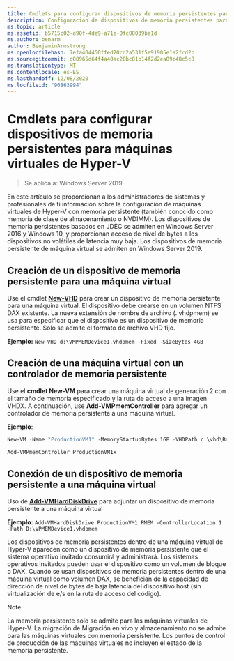 ```yaml
---
title: Cmdlets para configurar dispositivos de memoria persistentes para máquinas virtuales de Hyper-V
description: Configuración de dispositivos de memoria persistentes para máquinas virtuales de Hyper-V
ms.topic: article
ms.assetid: b5715c02-a90f-4de9-a71e-0fc08039ba1d
ms.author: benarm
author: BenjaminArmstrong
ms.openlocfilehash: 7efa404450ffed20cd2a531f5e91905e1a2fcd2b
ms.sourcegitcommit: d08965d64f4a40ac20bc81b14f2d2ea89c48c5c8
ms.translationtype: MT
ms.contentlocale: es-ES
ms.lasthandoff: 12/08/2020
ms.locfileid: "96863994"
---
```

# <a name="cmdlets-for-configuring-persistent-memory-devices-for-hyper-v-vms"></a>Cmdlets para configurar dispositivos de memoria persistentes para máquinas virtuales de Hyper-V

>Se aplica a: Windows Server 2019

En este artículo se proporcionan a los administradores de sistemas y profesionales de ti información sobre la configuración de máquinas virtuales de Hyper-V con memoria persistente (también conocido como memoria de clase de almacenamiento o NVDIMM). Los dispositivos de memoria persistentes basados en JDEC se admiten en Windows Server 2016 y Windows 10, y proporcionan acceso de nivel de bytes a los dispositivos no volátiles de latencia muy baja. Los dispositivos de memoria persistente de máquina virtual se admiten en Windows Server 2019.

## <a name="create-a-persistent-memory-device-for-a-vm"></a>Creación de un dispositivo de memoria persistente para una máquina virtual

Use el cmdlet **[New-VHD](/powershell/module/hyper-v/new-vhd)** para crear un dispositivo de memoria persistente para una máquina virtual. El dispositivo debe crearse en un volumen NTFS DAX existente.  La nueva extensión de nombre de archivo (. vhdpmem) se usa para especificar que el dispositivo es un dispositivo de memoria persistente. Solo se admite el formato de archivo VHD fijo.

**Ejemplo:** `New-VHD d:\VMPMEMDevice1.vhdpmem -Fixed -SizeBytes 4GB`

## <a name="create-a-vm-with-a-persistent-memory-controller"></a>Creación de una máquina virtual con un controlador de memoria persistente

Use el **cmdlet New-VM** para crear una máquina virtual de generación 2 con el tamaño de memoria especificado y la ruta de acceso a una imagen VHDX. A continuación, use **Add-VMPmemController** para agregar un controlador de memoria persistente a una máquina virtual.

**Ejemplo**:

```powershell
New-VM -Name "ProductionVM1" -MemoryStartupBytes 1GB -VHDPath c:\vhd\BaseImage.vhdx

Add-VMPmemController ProductionVM1x
```

## <a name="attach-a-persistent-memory-device-to-a-vm"></a>Conexión de un dispositivo de memoria persistente a una máquina virtual

Uso de **[Add-VMHardDiskDrive](/powershell/module/hyper-v/add-vmharddiskdrive)** para adjuntar un dispositivo de memoria persistente a una máquina virtual

**Ejemplo:** `Add-VMHardDiskDrive ProductionVM1 PMEM -ControllerLocation 1 -Path D:\VPMEMDevice1.vhdpmem`

Los dispositivos de memoria persistentes dentro de una máquina virtual de Hyper-V aparecen como un dispositivo de memoria persistente que el sistema operativo invitado consumirá y administrará. Los sistemas operativos invitados pueden usar el dispositivo como un volumen de bloque o DAX. Cuando se usan dispositivos de memoria persistentes dentro de una máquina virtual como volumen DAX, se benefician de la capacidad de dirección de nivel de bytes de baja latencia del dispositivo host (sin virtualización de e/s en la ruta de acceso del código).

>[!NOTE]
>La memoria persistente solo se admite para las máquinas virtuales de Hyper-V. La migración de Migración en vivo y almacenamiento no se admite para las máquinas virtuales con memoria persistente. Los puntos de control de producción de las máquinas virtuales no incluyen el estado de la memoria persistente.
